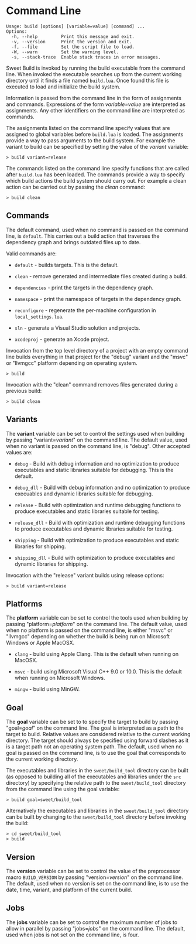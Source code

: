 
# Command Line

~~~
Usage: build [options] [variable=value] [command] ...
Options:
  -h, --help         Print this message and exit.
  -v, --version      Print the version and exit.
  -f, --file         Set the script file to load.
  -W, --warn         Set the warning level.
  -s, --stack-trace  Enable stack traces in error messages.
~~~

Sweet Build is invoked by running the build executable from the command line.  When invoked the executable searches up from the current working directory until it finds a file named `build.lua`.  Once found this file is executed to load and initialize the build system.

Information is passed from the command line in the form of assignments and commands.  Expressions of the form _variable=value_ are interpreted as assignments.  Any other identifiers on the command line are interpreted as commands.

The assignments listed on the command line specify values that are assigned to global variables before `build.lua` is loaded.  The assignments provide a way to pass arguments to the build system.  For example the variant to build can be specified by setting the value of the _variant_ variable:

```
> build variant=release
```

The commands listed on the command line specify functions that are called after `build.lua` has been loaded.  The commands provide a way to specify which build actions the build system should carry out.  For example a clean action can be carried out by passing the _clean_ command:

```
> build clean
```

## Commands

The default command, used when no command is passed on the command line, is `default`.  This carries out a build action that traverses the dependency graph and brings outdated files up to date.

Valid commands are:

- `default` - builds targets.  This is the default.

- `clean` - remove generated and intermediate files created during a build.

- `dependencies` - print the targets in the dependency graph.

- `namespace` - print the namespace of targets in the dependency graph.

- `reconfigure` - regenerate the per-machine configuration in 
`local_settings.lua`.

- `sln` - generate a Visual Studio solution and projects.

- `xcodeproj` - generate an Xcode project.

Invocation from the top level directory of a project with an empty command line builds everything in that project for the "debug" variant and the "msvc" or "llvmgcc" platform depending on operating system.

```
> build
```

Invocation with the "clean" command removes files generated during a previous build:

```
> build clean
```

## Variants

The **variant** variable can be set to control the settings used when building by passing "variant=_variant_" on the command line.  The default value, used when no variant is passed on the command line, is "debug".  Other accepted values are:

 - `debug` - Build with debug information and no optimization to produce executables and static libraries suitable for debugging.  This is the default.

 - `debug_dll` - Build with debug information and no optimization to produce execuables and dynamic libraries suitable for debugging.

 - `release` - Build with optimization and runtime debugging functions to produce executables and static libraries suitable for testing.

 - `release_dll` - Build with optimization and runtime debugging functions to produce executables and dynamic libraries suitable for testing.

 - `shipping` - Build with optimization to produce executables and static libraries for shipping.

 - `shipping_dll` - Build with optimization to produce executables and dynamic libraries for shipping.

Invocation with the "release" variant builds using release options:

```
> build variant=release
```

## Platforms

The **platform** variable can be set to control the tools used when building by passing "platform=_platform_" on the command line.  The default value, used when no platform is passed on the command line, is either "msvc" or "llvmgcc" depending on whether the build is being run on Microsoft Windows or Apple MacOSX.

- `clang` - build using Apple Clang.  This is the default when running 
on MacOSX.

- `msvc` - build using Microsoft Visual C++ 9.0 or 10.0.  This is the 
default when running on Microsoft Windows.

- `mingw` - build using MinGW.

## Goal

The **goal** variable can be set to to specify the target to build by passing "goal=_goal_" on the command line.  The goal is interpreted as a path to the target to build.  Relative values are considered relative to the current working directory.  The target should always be specified using forward slashes as it is a target path not an operating system path.  The default, used when no goal is passed on the command line, is to use the goal that corresponds to the current working directory.

The executables and libraries in the `sweet/build_tool` directory can be built (as opposed to building all of the executables and libraries under the `src` directory) by specifying the relative path to the `sweet/build_tool` directory from the command line using the goal variable:

```
> build goal=sweet/build_tool
```

Alternatively the executables and libraries in the `sweet/build_tool` directory can be built by changing to the `sweet/build_tool` directory before invoking the build:

```
> cd sweet/build_tool
> build
```

## Version

The **version** variable can be set to control the value of the preprocessor macro `BUILD_VERSION` by passing "version=_version_" on the command line.  The default, used when no version is set on the command line, is to use the date, time, variant, and platform of the current build.

## Jobs

The **jobs** variable can be set to control the maximum number of jobs to allow in parallel by passing "jobs=_jobs_" on the command line.  The default, used when jobs is not set on the command line, is four.
